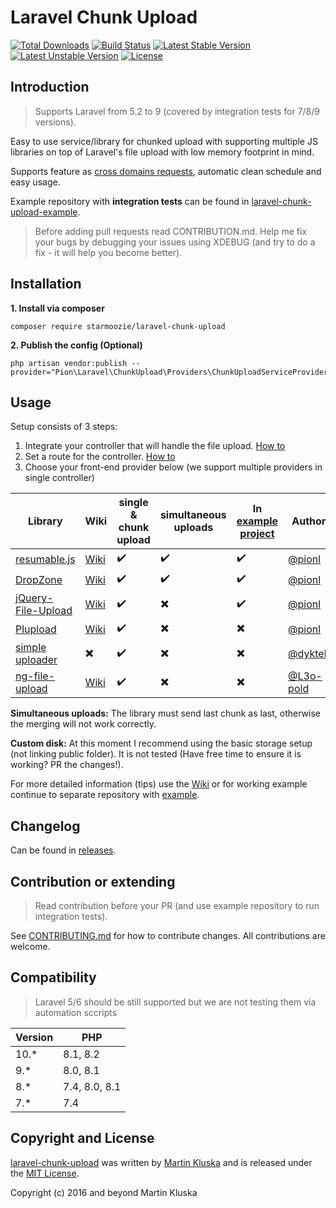 # Laravel Chunk Upload

[![Total Downloads](https://poser.pugx.org/pion/laravel-chunk-upload/downloads?format=flat)](https://packagist.org/packages/pion/laravel-chunk-upload)
[![Build Status](https://github.com/pionl/laravel-chunk-upload/workflows/build/badge.svg)](https://github.com/pionl/laravel-chunk-upload/actions)
[![Latest Stable Version](https://poser.pugx.org/pion/laravel-chunk-upload/v/stable?format=flat)](https://packagist.org/packages/pion/laravel-chunk-upload)
[![Latest Unstable Version](https://poser.pugx.org/pion/laravel-chunk-upload/v/unstable?format=flat)](https://packagist.org/packages/pion/laravel-chunk-upload)
[![License](https://poser.pugx.org/pion/laravel-chunk-upload/license)](https://packagist.org/packages/pion/laravel-chunk-upload)

## Introduction

> Supports Laravel from 5.2 to 9 (covered by integration tests for 7/8/9 versions).

Easy to use service/library for chunked upload with supporting multiple JS libraries on top of Laravel's file upload with low memory footprint in mind.

Supports feature as [cross domains requests](https://github.com/pionl/laravel-chunk-upload/wiki/cross-domain-requests), automatic clean schedule and easy usage.

Example repository with **integration tests** can be found in [laravel-chunk-upload-example](https://github.com/pionl/laravel-chunk-upload-example).

> Before adding pull requests read CONTRIBUTION.md. Help me fix your bugs by debugging your issues using XDEBUG (and try to do a fix - it will help you become better).

## Installation

**1. Install via composer**

```
composer require starmoozie/laravel-chunk-upload
```

**2. Publish the config (Optional)**

```
php artisan vendor:publish --provider="Pion\Laravel\ChunkUpload\Providers\ChunkUploadServiceProvider"
```

## Usage

Setup consists of 3 steps:

1. Integrate your controller that will handle the file upload. [How to](https://github.com/pionl/laravel-chunk-upload/wiki/controller)
2. Set a route for the controller. [How to](https://github.com/pionl/laravel-chunk-upload/wiki/routing)
3. Choose your front-end provider below (we support multiple providers in single controller)

| Library                                                             | Wiki                                                                          | single & chunk upload | simultaneous uploads     | In [example project](https://github.com/pionl/laravel-chunk-upload-example) | Author                                   |
| ------------------------------------------------------------------- | ----------------------------------------------------------------------------- | --------------------- | ------------------------ | --------------------------------------------------------------------------- | ---------------------------------------- |
| [resumable.js](https://github.com/23/resumable.js)                  | [Wiki](https://github.com/pionl/laravel-chunk-upload/wiki/resumable-js)       | :heavy_check_mark:    | :heavy_check_mark:       | :heavy_check_mark:                                                          | [@pionl](https://github.com/pionl)       |
| [DropZone](https://github.com/dropzone/dropzone)                    | [Wiki](https://github.com/pionl/laravel-chunk-upload/wiki/dropzone)           | :heavy_check_mark:    | :heavy_check_mark:       | :heavy_check_mark:                                                          | [@pionl](https://github.com/pionl)       |
| [jQuery-File-Upload](https://github.com/blueimp/jQuery-File-Upload) | [Wiki](https://github.com/pionl/laravel-chunk-upload/wiki/jquery-file-upload) | :heavy_check_mark:    | :heavy_multiplication_x: | :heavy_check_mark:                                                          | [@pionl](https://github.com/pionl)       |
| [Plupload](https://github.com/moxiecode/plupload)                   | [Wiki](https://github.com/pionl/laravel-chunk-upload/wiki/plupload)           | :heavy_check_mark:    | :heavy_multiplication_x: | :heavy_multiplication_x:                                                    | [@pionl](https://github.com/pionl)       |
| [simple uploader](https://github.com/simple-uploader)               | :heavy_multiplication_x:                                                      | :heavy_check_mark:    | :heavy_multiplication_x: | :heavy_multiplication_x:                                                    | [@dyktek](https://github.com/dyktek)     |
| [ng-file-upload](https://github.com/danialfarid/ng-file-upload)     | [Wiki](https://github.com/pionl/laravel-chunk-upload/wiki/ng-file-upload)     | :heavy_check_mark:    | :heavy_multiplication_x: | :heavy_multiplication_x:                                                    | [@L3o-pold](https://github.com/L3o-pold) |

**Simultaneous uploads:** The library must send last chunk as last, otherwise the merging will not work correctly.

**Custom disk:** At this moment I recommend using the basic storage setup (not linking public folder). It is not tested (Have free time to ensure it is working? PR the changes!).

For more detailed information (tips) use the [Wiki](https://github.com/pionl/laravel-chunk-upload/wiki) or for working example continue to separate repository with [example](https://github.com/pionl/laravel-chunk-upload-example).

## Changelog

Can be found in [releases](https://github.com/pionl/laravel-chunk-upload/releases).

## Contribution or extending

> Read contribution before your PR (and use example repository to run integration tests).

See [CONTRIBUTING.md](CONTRIBUTING.md) for how to contribute changes. All contributions are welcome.

## Compatibility

> Laravel 5/6 should be still supported but we are not testing them via automation sccripts

| Version | PHP           |
| ------- | ------------- |
| 10.\*   | 8.1, 8.2      |
| 9.\*    | 8.0, 8.1      |
| 8.\*    | 7.4, 8.0, 8.1 |
| 7.\*    | 7.4           |

## Copyright and License

[laravel-chunk-upload](https://github.com/pionl/laravel-chunk-upload)
was written by [Martin Kluska](http://kluska.cz) and is released under the
[MIT License](LICENSE.md).

Copyright (c) 2016 and beyond Martin Kluska
